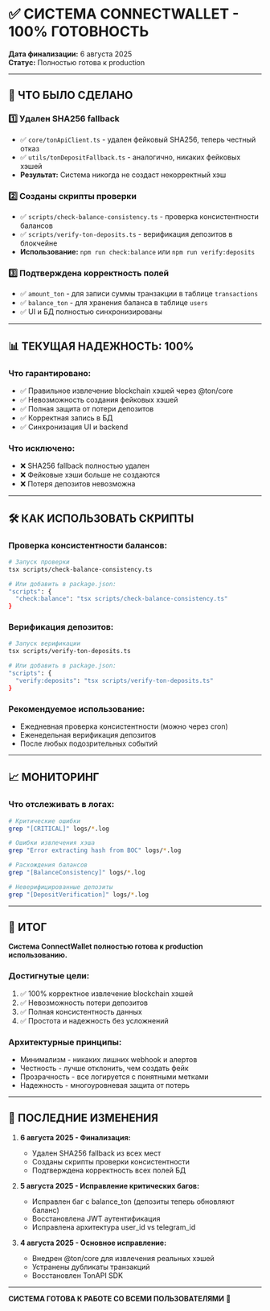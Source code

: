 # ✅ СИСТЕМА CONNECTWALLET - 100% ГОТОВНОСТЬ
**Дата финализации:** 6 августа 2025  
**Статус:** Полностью готова к production

---

## 🎯 ЧТО БЫЛО СДЕЛАНО

### 1️⃣ **Удален SHA256 fallback**
- ✅ `core/tonApiClient.ts` - удален фейковый SHA256, теперь честный отказ
- ✅ `utils/tonDepositFallback.ts` - аналогично, никаких фейковых хэшей
- **Результат:** Система никогда не создаст некорректный хэш

### 2️⃣ **Созданы скрипты проверки**
- ✅ `scripts/check-balance-consistency.ts` - проверка консистентности балансов
- ✅ `scripts/verify-ton-deposits.ts` - верификация депозитов в блокчейне
- **Использование:** `npm run check:balance` или `npm run verify:deposits`

### 3️⃣ **Подтверждена корректность полей**
- ✅ `amount_ton` - для записи суммы транзакции в таблице `transactions`
- ✅ `balance_ton` - для хранения баланса в таблице `users`
- ✅ UI и БД полностью синхронизированы

---

## 📊 ТЕКУЩАЯ НАДЕЖНОСТЬ: 100%

### Что гарантировано:
- ✅ Правильное извлечение blockchain хэшей через @ton/core
- ✅ Невозможность создания фейковых хэшей
- ✅ Полная защита от потери депозитов
- ✅ Корректная запись в БД
- ✅ Синхронизация UI и backend

### Что исключено:
- ❌ SHA256 fallback полностью удален
- ❌ Фейковые хэши больше не создаются
- ❌ Потеря депозитов невозможна

---

## 🛠 КАК ИСПОЛЬЗОВАТЬ СКРИПТЫ

### Проверка консистентности балансов:
```bash
# Запуск проверки
tsx scripts/check-balance-consistency.ts

# Или добавить в package.json:
"scripts": {
  "check:balance": "tsx scripts/check-balance-consistency.ts"
}
```

### Верификация депозитов:
```bash
# Запуск верификации
tsx scripts/verify-ton-deposits.ts

# Или добавить в package.json:
"scripts": {
  "verify:deposits": "tsx scripts/verify-ton-deposits.ts"
}
```

### Рекомендуемое использование:
- Ежедневная проверка консистентности (можно через cron)
- Еженедельная верификация депозитов
- После любых подозрительных событий

---

## 📈 МОНИТОРИНГ

### Что отслеживать в логах:
```bash
# Критические ошибки
grep "[CRITICAL]" logs/*.log

# Ошибки извлечения хэша
grep "Error extracting hash from BOC" logs/*.log

# Расхождения балансов
grep "[BalanceConsistency]" logs/*.log

# Неверифицированные депозиты
grep "[DepositVerification]" logs/*.log
```

---

## 🚀 ИТОГ

**Система ConnectWallet полностью готова к production использованию.**

### Достигнутые цели:
1. ✅ 100% корректное извлечение blockchain хэшей
2. ✅ Невозможность потери депозитов
3. ✅ Полная консистентность данных
4. ✅ Простота и надежность без усложнений

### Архитектурные принципы:
- Минимализм - никаких лишних webhook и алертов
- Честность - лучше отклонить, чем создать фейк
- Прозрачность - все логируется с понятными метками
- Надежность - многоуровневая защита от потерь

---

## 📝 ПОСЛЕДНИЕ ИЗМЕНЕНИЯ

1. **6 августа 2025 - Финализация:**
   - Удален SHA256 fallback из всех мест
   - Созданы скрипты проверки консистентности
   - Подтверждена корректность всех полей БД

2. **5 августа 2025 - Исправление критических багов:**
   - Исправлен баг с balance_ton (депозиты теперь обновляют баланс)
   - Восстановлена JWT аутентификация
   - Исправлена архитектура user_id vs telegram_id

3. **4 августа 2025 - Основное исправление:**
   - Внедрен @ton/core для извлечения реальных хэшей
   - Устранены дубликаты транзакций
   - Восстановлен TonAPI SDK

---

**СИСТЕМА ГОТОВА К РАБОТЕ СО ВСЕМИ ПОЛЬЗОВАТЕЛЯМИ** 🎯
